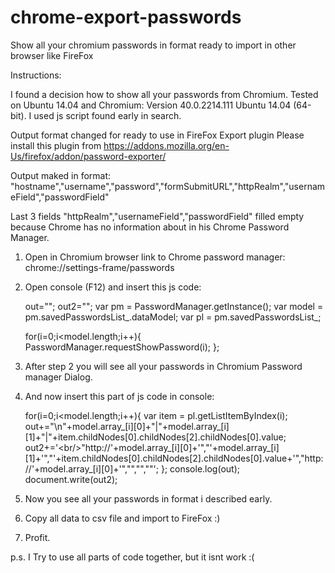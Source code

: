 # chrome-export-passwords
Show all your chromium passwords in format ready to import in other browser like FireFox

Instructions:

I found a decision how to show all your passwords from Chromium. Tested on Ubuntu 14.04 and Chromium: Version 40.0.2214.111 Ubuntu 14.04 (64-bit). I used js script found early in search.


Output format changed for ready to use in FireFox Export plugin 
Please install this plugin from https://addons.mozilla.org/en-Us/firefox/addon/password-exporter/

Output maked in format: 
"hostname","username","password","formSubmitURL","httpRealm","usernameField","passwordField"

Last 3 fields "httpRealm","usernameField","passwordField" filled empty because Chrome has no information about in his Chrome Password Manager.


1. Open in Chromium browser link to Chrome password manager: chrome://settings-frame/passwords

2. Open console (F12) and insert this js code:

    out="";
    out2="";
    var pm = PasswordManager.getInstance();
    var model = pm.savedPasswordsList_.dataModel;
    var pl = pm.savedPasswordsList_;

    for(i=0;i&lt;model.length;i++){
       PasswordManager.requestShowPassword(i);
    };

3. After step 2 you will see all your passwords in Chromium Password manager Dialog.

4. And now insert this part of js code in console:

    for(i=0;i&lt;model.length;i++){
    var item = pl.getListItemByIndex(i);
    out+="\n"+model.array_[i][0]+"|"+model.array_[i][1]+"|"+item.childNodes[0].childNodes[2].childNodes[0].value;
    out2+='&lt;br/&gt;"http://'+model.array_[i][0]+'","'+model.array_[i][1]+'","'+item.childNodes[0].childNodes[2].childNodes[0].value+'","http://'+model.array_[i][0]+'","","",""';
};
    console.log(out);
    document.write(out2);

5. Now you see all your passwords in format i described early.

6. Copy all data to csv file and import to FireFox :)

7. Profit.

p.s. I Try to use all parts of code together, but it isnt work :(
